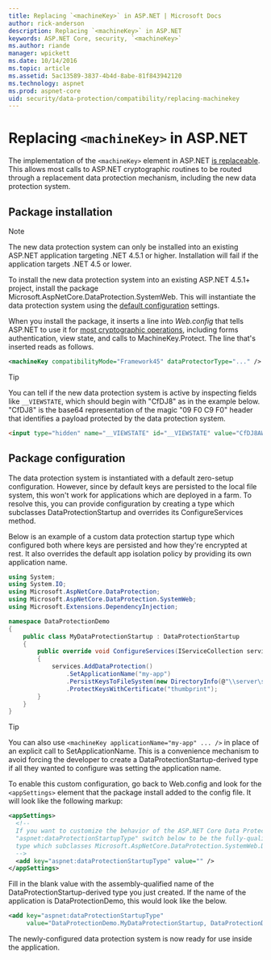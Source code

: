 ```yaml
---
title: Replacing `<machineKey>` in ASP.NET | Microsoft Docs
author: rick-anderson
description: Replacing `<machineKey>` in ASP.NET
keywords: ASP.NET Core, security, `<machineKey>` 
ms.author: riande
manager: wpickett
ms.date: 10/14/2016
ms.topic: article
ms.assetid: 5ac13589-3837-4b4d-8abe-81f843942120
ms.technology: aspnet
ms.prod: aspnet-core
uid: security/data-protection/compatibility/replacing-machinekey
---
```

# Replacing `<machineKey>` in ASP.NET

<a name=compatibility-replacing-machinekey></a>

The implementation of the `<machineKey>` element in ASP.NET [is replaceable](http://blogs.msdn.com/b/webdev/archive/2012/10/23/cryptographic-improvements-in-asp-net-4-5-pt-2.aspx). This allows most calls to ASP.NET cryptographic routines to be routed through a replacement data protection mechanism, including the new data protection system.

## Package installation

> [!NOTE]
> The new data protection system can only be installed into an existing ASP.NET application targeting .NET 4.5.1 or higher. Installation will fail if the application targets .NET 4.5 or lower.

To install the new data protection system into an existing ASP.NET 4.5.1+ project, install the package Microsoft.AspNetCore.DataProtection.SystemWeb. This will instantiate the data protection system using the [default configuration](../configuration/default-settings.md#data-protection-default-settings) settings.

When you install the package, it inserts a line into *Web.config* that tells ASP.NET to use it for [most cryptographic operations](http://blogs.msdn.com/b/webdev/archive/2012/10/23/cryptographic-improvements-in-asp-net-4-5-pt-2.aspx), including forms authentication, view state, and calls to MachineKey.Protect. The line that's inserted reads as follows.

```xml
<machineKey compatibilityMode="Framework45" dataProtectorType="..." />
```

>[!TIP]
> You can tell if the new data protection system is active by inspecting fields like `__VIEWSTATE`, which should begin with "CfDJ8" as in the example below. "CfDJ8" is the base64 representation of the magic "09 F0 C9 F0" header that identifies a payload protected by the data protection system.

```html
<input type="hidden" name="__VIEWSTATE" id="__VIEWSTATE" value="CfDJ8AWPr2EQPTBGs3L2GCZOpk..." />
```

## Package configuration

The data protection system is instantiated with a default zero-setup configuration. However, since by default keys are persisted to the local file system, this won't work for applications which are deployed in a farm. To resolve this, you can provide configuration by creating a type which subclasses DataProtectionStartup and overrides its ConfigureServices method.

Below is an example of a custom data protection startup type which configured both where keys are persisted and how they're encrypted at rest. It also overrides the default app isolation policy by providing its own application name.

```csharp
using System;
using System.IO;
using Microsoft.AspNetCore.DataProtection;
using Microsoft.AspNetCore.DataProtection.SystemWeb;
using Microsoft.Extensions.DependencyInjection;

namespace DataProtectionDemo
{
    public class MyDataProtectionStartup : DataProtectionStartup
    {
        public override void ConfigureServices(IServiceCollection services)
        {
            services.AddDataProtection()
                .SetApplicationName("my-app")
                .PersistKeysToFileSystem(new DirectoryInfo(@"\\server\share\myapp-keys\"))
                .ProtectKeysWithCertificate("thumbprint");
        }
    }
}
```

>[!TIP]
> You can also use `<machineKey applicationName="my-app" ... />` in place of an explicit call to SetApplicationName. This is a convenience mechanism to avoid forcing the developer to create a DataProtectionStartup-derived type if all they wanted to configure was setting the application name.

To enable this custom configuration, go back to Web.config and look for the `<appSettings>` element that the package install added to the config file. It will look like the following markup:

```xml
<appSettings>
  <!--
  If you want to customize the behavior of the ASP.NET Core Data Protection stack, set the
  "aspnet:dataProtectionStartupType" switch below to be the fully-qualified name of a
  type which subclasses Microsoft.AspNetCore.DataProtection.SystemWeb.DataProtectionStartup.
  -->
  <add key="aspnet:dataProtectionStartupType" value="" />
</appSettings>
```

Fill in the blank value with the assembly-qualified name of the DataProtectionStartup-derived type you just created. If the name of the application is DataProtectionDemo, this would look like the below.

```xml
<add key="aspnet:dataProtectionStartupType"
     value="DataProtectionDemo.MyDataProtectionStartup, DataProtectionDemo" />
```

The newly-configured data protection system is now ready for use inside the application.
